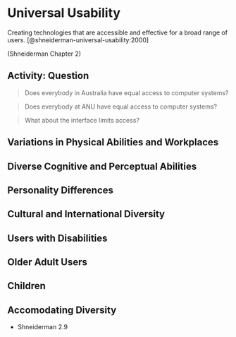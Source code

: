 # Universal Usability

Creating technologies that are accessible and effective for a broad range of users. [@shneiderman-universal-usability:2000]

(Shneiderman Chapter 2) 

## Activity: Question

> Does everybody in Australia have equal access to computer systems?

> Does everybody at ANU have equal access to computer systems?

> What about the interface limits access?

## Variations in Physical Abilities and Workplaces

## Diverse Cognitive and Perceptual Abilities

## Personality Differences

## Cultural and International Diversity

## Users with Disabilities

## Older Adult Users

## Children

## Accomodating Diversity

- Shneiderman 2.9